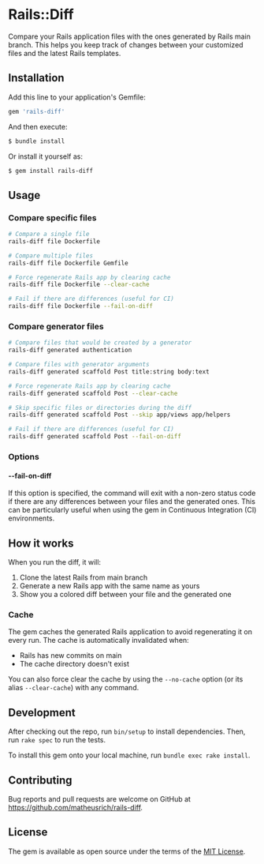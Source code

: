 # Rails::Diff

Compare your Rails application files with the ones generated by Rails main
branch. This helps you keep track of changes between your customized files and
the latest Rails templates.

## Installation

Add this line to your application's Gemfile:

```ruby
gem 'rails-diff'
```

And then execute:

```bash
$ bundle install
```

Or install it yourself as:

```bash
$ gem install rails-diff
```

## Usage

### Compare specific files

```bash
# Compare a single file
rails-diff file Dockerfile

# Compare multiple files
rails-diff file Dockerfile Gemfile

# Force regenerate Rails app by clearing cache
rails-diff file Dockerfile --clear-cache

# Fail if there are differences (useful for CI)
rails-diff file Dockerfile --fail-on-diff
```

### Compare generator files

```bash
# Compare files that would be created by a generator
rails-diff generated authentication

# Compare files with generator arguments
rails-diff generated scaffold Post title:string body:text

# Force regenerate Rails app by clearing cache
rails-diff generated scaffold Post --clear-cache

# Skip specific files or directories during the diff
rails-diff generated scaffold Post --skip app/views app/helpers

# Fail if there are differences (useful for CI)
rails-diff generated scaffold Post --fail-on-diff
```

### Options

#### --fail-on-diff

If this option is specified, the command will exit with a non-zero status code if there are any differences between your files and the generated ones. This can be particularly useful when using the gem in Continuous Integration (CI) environments.

## How it works

When you run the diff, it will:

1. Clone the latest Rails from main branch
1. Generate a new Rails app with the same name as yours
1. Show you a colored diff between your file and the generated one

### Cache

The gem caches the generated Rails application to avoid regenerating it on every run. The cache is automatically invalidated when:
- Rails has new commits on main
- The cache directory doesn't exist

You can also force clear the cache by using the `--no-cache` option (or its alias `--clear-cache`) with any command.

## Development

After checking out the repo, run `bin/setup` to install dependencies. Then, run `rake spec` to run the tests.

To install this gem onto your local machine, run `bundle exec rake install`.

## Contributing

Bug reports and pull requests are welcome on GitHub at https://github.com/matheusrich/rails-diff.

## License

The gem is available as open source under the terms of the [MIT License](https://opensource.org/licenses/MIT).

